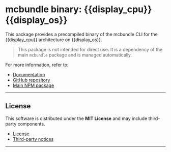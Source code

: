 # mcbundle binary: {{display_cpu}} {{display_os}}

This package provides a precompiled binary of the mcbundle CLI for the {{display_cpu}} architecture on {{display_os}}.

> This package is not intended for direct use. It is a dependency of the main `mcbundle` package and is managed automatically.

For more information, refer to:

- [Documentation](https://github.com/n-loco/mcbundle/wiki)
- [GitHub repository](https://github.com/n-loco/mcbundle)
- [Main NPM package](https://www.npmjs.com/package/mcbundle)

------------------------------------------------------------------------------------------------------------

## License

This software is distributed under the **MIT License** and may include third-party components.

- [License](./LICENSE)
- [Third-party notices](./tools/npkgs/THIRD_PARTY.md)

------------------------------------------------------------------------------------------
